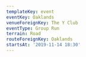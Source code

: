 ```yaml
---
templateKey: event
eventKey: Oaklands
venueForeignKey: The Y Club
eventType: Group Run
terrain: Road
routeForeignKey: Oaklands
startsAt: '2019-11-14 18:30'
---
```


